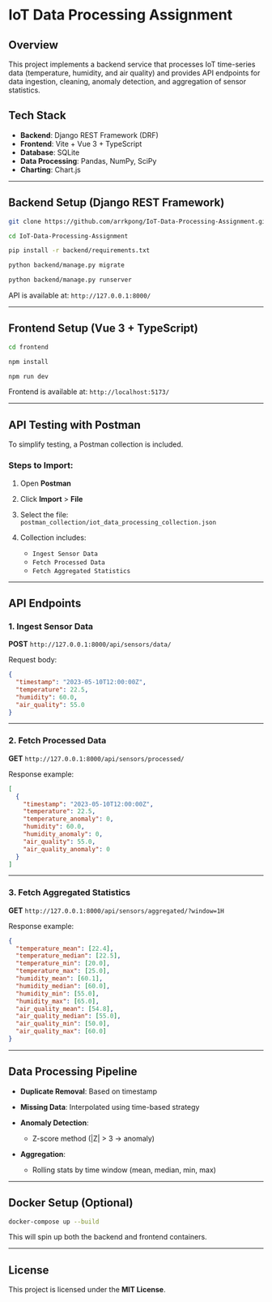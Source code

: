 # IoT Data Processing Assignment

## Overview

This project implements a backend service that processes IoT time-series data (temperature, humidity, and air quality) and provides API endpoints for data ingestion, cleaning, anomaly detection, and aggregation of sensor statistics.

## Tech Stack

* **Backend**: Django REST Framework (DRF)
* **Frontend**: Vite + Vue 3 + TypeScript
* **Database**: SQLite
* **Data Processing**: Pandas, NumPy, SciPy
* **Charting**: Chart.js

---

## Backend Setup (Django REST Framework)

```bash
git clone https://github.com/arrkpong/IoT-Data-Processing-Assignment.git
```
```bash
cd IoT-Data-Processing-Assignment
```
```bash
pip install -r backend/requirements.txt
```
```bash
python backend/manage.py migrate
```
```bash
python backend/manage.py runserver
```

API is available at:
`http://127.0.0.1:8000/`

---

## Frontend Setup (Vue 3 + TypeScript)

```bash
cd frontend
```
```bash
npm install
```
```bash
npm run dev
```

Frontend is available at:
`http://localhost:5173/`

---

## API Testing with Postman

To simplify testing, a Postman collection is included.

### Steps to Import:

1. Open **Postman**
2. Click **Import** > **File**
3. Select the file:
   `postman_collection/iot_data_processing_collection.json`
4. Collection includes:

   * `Ingest Sensor Data`
   * `Fetch Processed Data`
   * `Fetch Aggregated Statistics`

---

## API Endpoints

### 1. Ingest Sensor Data

**POST** `http://127.0.0.1:8000/api/sensors/data/`

Request body:

```json
{
  "timestamp": "2023-05-10T12:00:00Z",
  "temperature": 22.5,
  "humidity": 60.0,
  "air_quality": 55.0
}
```

---

### 2. Fetch Processed Data

**GET** `http://127.0.0.1:8000/api/sensors/processed/`

Response example:

```json
[
  {
    "timestamp": "2023-05-10T12:00:00Z",
    "temperature": 22.5,
    "temperature_anomaly": 0,
    "humidity": 60.0,
    "humidity_anomaly": 0,
    "air_quality": 55.0,
    "air_quality_anomaly": 0
  }
]
```

---

### 3. Fetch Aggregated Statistics

**GET** `http://127.0.0.1:8000/api/sensors/aggregated/?window=1H`

Response example:

```json
{
  "temperature_mean": [22.4],
  "temperature_median": [22.5],
  "temperature_min": [20.0],
  "temperature_max": [25.0],
  "humidity_mean": [60.1],
  "humidity_median": [60.0],
  "humidity_min": [55.0],
  "humidity_max": [65.0],
  "air_quality_mean": [54.8],
  "air_quality_median": [55.0],
  "air_quality_min": [50.0],
  "air_quality_max": [60.0]
}
```

---

## Data Processing Pipeline

* **Duplicate Removal**: Based on timestamp
* **Missing Data**: Interpolated using time-based strategy
* **Anomaly Detection**:

  * Z-score method (|Z| > 3 → anomaly)
* **Aggregation**:

  * Rolling stats by time window (mean, median, min, max)

---

## Docker Setup (Optional)

```bash
docker-compose up --build
```

This will spin up both the backend and frontend containers.

---

## License

This project is licensed under the **MIT License**.
